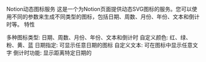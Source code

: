Notion动态图标服务
这是一个为Notion页面提供动态SVG图标的服务。您可以使用不同的参数来生成不同类型的图标，包括日期、周数、月份、年份、文本和倒计时等。
特性

多种图标类型: 日期、周数、月份、年份、文本和倒计时
自定义颜色: 红、绿、粉、黄、蓝
日期指定: 可显示任意日期的图标
自定义文本: 可在图标中显示任意文字
倒计时功能: 显示距离特定日期的